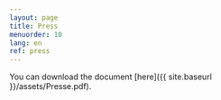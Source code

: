 ```yaml
---
layout: page
title: Press
menuorder: 10
lang: en
ref: press
---
```


You can download the document [here]({{ site.baseurl }}/assets/Presse.pdf).
